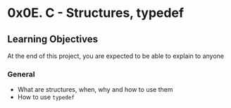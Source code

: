 # 0x0E. C - Structures, typedef

## Learning Objectives

At the end of this project, you are expected to be able to explain to anyone

### General

-   What are structures, when, why and how to use them
-   How to use  `typedef`